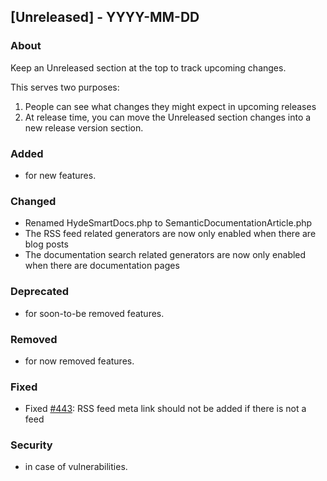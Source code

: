 ## [Unreleased] - YYYY-MM-DD

### About

Keep an Unreleased section at the top to track upcoming changes.

This serves two purposes:

1. People can see what changes they might expect in upcoming releases
2. At release time, you can move the Unreleased section changes into a new release version section.

### Added
- for new features.

### Changed
- Renamed HydeSmartDocs.php to SemanticDocumentationArticle.php
- The RSS feed related generators are now only enabled when there are blog posts
- The documentation search related generators are now only enabled when there are documentation pages

### Deprecated
- for soon-to-be removed features.

### Removed
- for now removed features.

### Fixed
- Fixed [#443](https://github.com/hydephp/develop/issues/443): RSS feed meta link should not be added if there is not a feed 


### Security
- in case of vulnerabilities.
